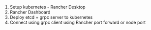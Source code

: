 

1. Setup kubernetes - Rancher Desktop
2. Rancher Dashboard
3. Deploy etcd + grpc server to kubernetes
4. Connect using grpc client using Rancher port forward or node port

